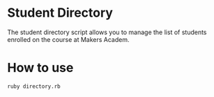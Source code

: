Student Directory
=================

The student directory script allows you to manage the list of students enrolled on the course at Makers Academ.

How to use
==========

```shell
ruby directory.rb
```